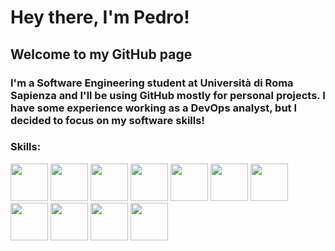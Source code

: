 # Hey there, I'm Pedro!

## Welcome to my GitHub page

### I'm a Software Engineering student at Università di Roma Sapienza and I'll be using GitHub mostly for personal projects. I have some experience working as a DevOps analyst, but I decided to focus on my software skills!

### Skills:

<div style='display:inline-block margin:auto'>
  <img src="https://cdn.jsdelivr.net/gh/devicons/devicon/icons/python/python-original.svg" height="60" > <a>     </a>
  <img src="https://cdn.jsdelivr.net/gh/devicons/devicon/icons/c/c-original.svg" height="60">
  <img src="https://cdn.jsdelivr.net/gh/devicons/devicon/icons/javascript/javascript-original.svg"  height="60">
  <img src="https://cdn.jsdelivr.net/gh/devicons/devicon/icons/blender/blender-original.svg"  height="60">
  <img src="https://cdn.jsdelivr.net/gh/devicons/devicon/icons/godot/godot-plain-wordmark.svg"  height="60">
  <img src="https://cdn.jsdelivr.net/gh/devicons/devicon/icons/docker/docker-plain-wordmark.svg" height="60">
  <img src="https://cdn.jsdelivr.net/gh/devicons/devicon/icons/postgresql/postgresql-plain-wordmark.svg" height="60">
  <img src="https://cdn.jsdelivr.net/gh/devicons/devicon/icons/linux/linux-plain.svg" height="60">
  <img src="https://cdn.jsdelivr.net/gh/devicons/devicon/icons/bash/bash-original.svg" height="60">
  <img src="https://cdn.jsdelivr.net/gh/devicons/devicon/icons/ruby/ruby-plain-wordmark.svg" height="60">
  <img src="https://cdn.jsdelivr.net/gh/devicons/devicon/icons/java/java-original.svg" height="60">
<div>

